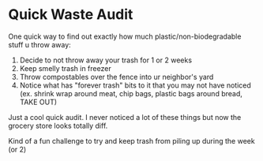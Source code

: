 # Quick Waste Audit

One quick way to find out exactly how much plastic/non-biodegradable stuff u throw away: 

1. Decide to not throw away your trash for 1 or 2 weeks
2. Keep smelly trash in freezer 
3. Throw compostables over the fence into ur neighbor's yard
4. Notice what has "forever trash" bits to it that you may  not have noticed (ex. shrink wrap around meat, chip bags, plastic bags around bread, TAKE OUT)
	
Just a cool quick audit. I never noticed a lot of these things but now the grocery store looks totally diff.

Kind of a fun challenge to try and keep trash from piling up during the week (or 2) 
